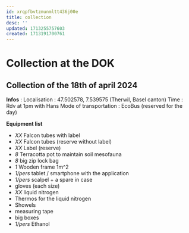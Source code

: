 ```yaml
---
id: xrqpfbvtzmunmltt436j00e
title: collection
desc: ''
updated: 1713255757603
created: 1713191700761
---
```

# Collection at the DOK 

## Collection of the 18th of april 2024

**Infos** : 
Localisation : 47.502578, 7.539575 (Therwil, Basel canton)
Time : Rdv at 1pm with Hans 
Mode of transportation : EcoBus (reserved for the day)

**Equipment list**

* _XX_ Falcon tubes with label 
* _XX_ Falcon tubes (reserve without label) 
* _XX_ Label (reserve) 
* _8_ Terracotta pot to maintain soil mesofauna 
* _8_ big zip lock bag 
* _1_ Wooden frame 1m^2 
* _1/pers_ tablet / smartphone with the application 
* _1/pers_ scalpel + a spare in case
* gloves (each size)
* _XX_ liquid nitrogen
* Thermos for the liquid nitrogen
* Showels 
* measuring tape
* big boxes 
* _1/pers_ Ethanol 


